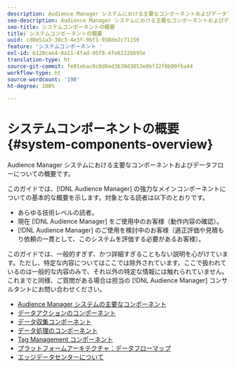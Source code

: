 ```yaml
---
description: Audience Manager システムにおける主要なコンポーネントおよびデータフローについての概要です。
seo-description: Audience Manager システムにおける主要なコンポーネントおよびデータフローについての概要です。
seo-title: システムコンポーネントの概要
title: システムコンポーネントの概要
uuid: cd0e51a3-38c3-4e3f-9bf1-938de2c71156
feature: 'システムコンポーネント '
exl-id: b128cae4-8a11-4fad-95f8-4fe6222bb95e
translation-type: ht
source-git-commit: fe01ebac8c0d0ad3630d3853e0bf32f0b00f6a44
workflow-type: ht
source-wordcount: '190'
ht-degree: 100%

---
```


# システムコンポーネントの概要 {#system-components-overview}

Audience Manager システムにおける主要なコンポーネントおよびデータフローについての概要です。

<!-- 

c_compintro.xml

 -->

このガイドでは、[!DNL Audience Manager] の強力なメインコンポーネントについての基本的な概要を示します。対象となる読者は以下のとおりです。

* あらゆる技術レベルの読者。
* 現在 [!DNL Audience Manager] をご使用中のお客様（動作内容の確認）。
* [!DNL Audience Manager] のご使用を検討中のお客様（適正評価や見積もり依頼の一貫として、このシステムを評価する必要があるお客様）。

このガイドでは、一般的すぎず、かつ詳細すぎることもない説明を心がけています。ただし、特定な内容についてはここでは除外されています。ここで扱われているのは一般的な内容のみで、それ以外の特定な情報には触れられていません。これまでと同様、ご質問がある場合は担当の [!DNL Audience Manager] コンサルタントにお問い合わせください。

* [Audience Manager システムの主要なコンポーネント](/help/using/reference/system-components/components-stack.md)
* [データアクションのコンポーネント](/help/using/reference/system-components/components-data-action.md)
* [データ収集コンポーネント](/help/using/reference/system-components/components-data-collection.md)
* [データ処理のコンポーネント](/help/using/reference/system-components/components-data-processing.md)
* [Tag Management コンポーネント](/help/using/reference/system-components/components-tag-management.md)
* [プラットフォームアーキテクチャ：データフローマップ](/help/using/reference/system-components/components-platform-architecture.md)
* [エッジデータセンターについて](/help/using/reference/system-components/components-edge.md)
